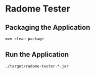 # Radome Tester  

## Packaging the Application  

```bash
mvn clean package
```

## Run the Application  

```bash
./target/radome-tester-*.jar
```